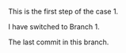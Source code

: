 This is the first step of the case 1.

I have switched to Branch 1.

The last commit in this branch.
